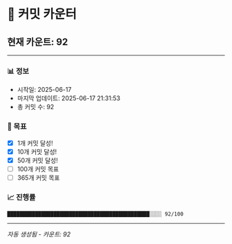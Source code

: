 # 🔢 커밋 카운터

## 현재 카운트: 92

---

### 📊 정보
- 시작일: 2025-06-17
- 마지막 업데이트: 2025-06-17 21:31:53
- 총 커밋 수: 92

### 🎯 목표
- [x] 1개 커밋 달성!
- [x] 10개 커밋 달성!
- [x] 50개 커밋 달성!
- [ ] 100개 커밋 목표
- [ ] 365개 커밋 목표

### 📈 진행률
```
██████████████████████████████████████████████░░░░ 92/100
```

---
*자동 생성됨 - 카운트: 92*
